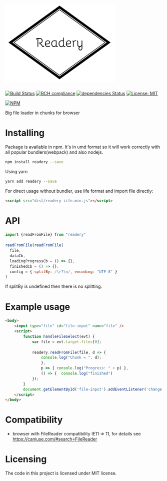 # <img height="250" alt="portfolio_view" src="https://raw.githubusercontent.com/undernotic/readery/master/img/readery.png">

[![Build Status](https://travis-ci.org/UnderNotic/readery.svg?branch=master)](https://travis-ci.org/UnderNotic/readery)
[![BCH compliance](https://bettercodehub.com/edge/badge/UnderNotic/readery?branch=master)](https://bettercodehub.com/)
[![dependencies Status](https://david-dm.org/undernotic/readery/status.svg)](https://david-dm.org/undernotic/readery)
[![License: MIT](https://img.shields.io/badge/License-MIT-yellow.svg)](https://opensource.org/licenses/MIT)

[![NPM](https://nodei.co/npm/readery.png)](https://nodei.co/npm/readery/)

Big file loader in chunks for browser


# Installing

Package is available in npm. It's in umd format so it will work correctly with all popular bundlers(webpack) and also nodejs.

```bash
npm install readery --save
```

Using yarn

```bash
yarn add readery --save
```

For direct usage without bundler, use iife format and import file directly:

```html
<script src="dist/readery-iife.min.js"></script>
```

# API
```javascript
import {readFromFile} from "readery"

readFromFile(readFromFile(
  file,
  dataCb,
  loadingProgressCb = () => {},
  finishedCb = () => {},
  config = { splitBy: /\r?\n/, encoding: "UTF-8" }
)
```
If splitBy is undefined then there is no splitting.


# Example usage
```html
<body>
    <input type="file" id="file-input" name="file" />
    <script>
        function handleFileSelect(evt) {
            var file = evt.target.files[0];
           
            readery.readFromFile(file, d => {
                console.log("Chunk = ", d);
                }, 
                p => { console.log("Progress: " + p) }, 
                () => {  console.log("finished") 
            });
        }
        document.getElementById('file-input').addEventListener('change', handleFileSelect, false);
    </script>
</body>
```
# Compatibility
* browser with FileReader compatibility IE11 => 11, for details see https://caniuse.com/#search=FileReader

# Licensing
The code in this project is licensed under MIT license.